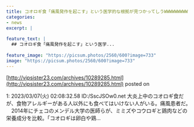 ```yaml
---
title: コオロギ食「痛風発作を起こす」という医学的な根拠が見つかってしうWWWWWWWWW
categories:
- news
excerpt: |
  
feature_text: |
  ## コオロギ食「痛風発作を起こす」という医学...
  
feature_image: "https://picsum.photos/2560/600?image=733"
image: "https://picsum.photos/2560/600?image=733"
---
```


[http://vipsister23.com/archives/10289285.html](http://vipsister23.com/archives/10289285.html)
posted on 

<!--more-->

1: 2023/03/07(火) 02:08:32.58 ID:/SscJSOw0.net 大炎上中のコオロギ食だが、食物アレルギーがある人以外にも食べてはいけない人がいる。痛風患者だ。 　2014年にチェコのメンデル大学の医師らが、ミミズやコウロギと鶏肉などの栄養成分を比較。「コオロギは卵白や鶏...
